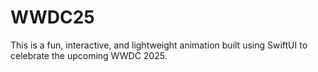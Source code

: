 # WWDC25
This is a fun, interactive, and lightweight animation built using SwiftUI to celebrate the upcoming WWDC 2025.
